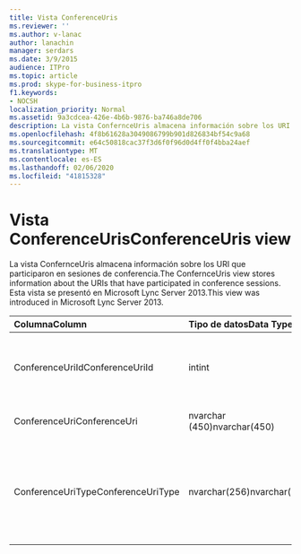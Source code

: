 ```yaml
---
title: Vista ConferenceUris
ms.reviewer: ''
ms.author: v-lanac
author: lanachin
manager: serdars
ms.date: 3/9/2015
audience: ITPro
ms.topic: article
ms.prod: skype-for-business-itpro
f1.keywords:
- NOCSH
localization_priority: Normal
ms.assetid: 9a3cdcea-426e-4b6b-9876-ba746a8de706
description: La vista ConfernceUris almacena información sobre los URI que participaron en sesiones de conferencia. Esta vista se presentó en Microsoft Lync Server 2013.
ms.openlocfilehash: 4f8b61628a3049086799b901d826834bf54c9a68
ms.sourcegitcommit: e64c50818cac37f3d6f0f96d0d4ff0f4bba24aef
ms.translationtype: MT
ms.contentlocale: es-ES
ms.lasthandoff: 02/06/2020
ms.locfileid: "41815328"
---
```

# <a name="conferenceuris-view"></a><span data-ttu-id="e442f-104">Vista ConferenceUris</span><span class="sxs-lookup"><span data-stu-id="e442f-104">ConferenceUris view</span></span>
 
<span data-ttu-id="e442f-105">La vista ConfernceUris almacena información sobre los URI que participaron en sesiones de conferencia.</span><span class="sxs-lookup"><span data-stu-id="e442f-105">The ConfernceUris view stores information about the URIs that have participated in conference sessions.</span></span> <span data-ttu-id="e442f-106">Esta vista se presentó en Microsoft Lync Server 2013.</span><span class="sxs-lookup"><span data-stu-id="e442f-106">This view was introduced in Microsoft Lync Server 2013.</span></span>
  
|<span data-ttu-id="e442f-107">**Columna**</span><span class="sxs-lookup"><span data-stu-id="e442f-107">**Column**</span></span>|<span data-ttu-id="e442f-108">**Tipo de datos**</span><span class="sxs-lookup"><span data-stu-id="e442f-108">**Data Type**</span></span>|<span data-ttu-id="e442f-109">**Detalles**</span><span class="sxs-lookup"><span data-stu-id="e442f-109">**Details**</span></span>|
|:-----|:-----|:-----|
|<span data-ttu-id="e442f-110">ConferenceUriId</span><span class="sxs-lookup"><span data-stu-id="e442f-110">ConferenceUriId</span></span>  <br/> |<span data-ttu-id="e442f-111">int</span><span class="sxs-lookup"><span data-stu-id="e442f-111">int</span></span>  <br/> |<span data-ttu-id="e442f-112">Número único que identifica el URI de la Conferencia.</span><span class="sxs-lookup"><span data-stu-id="e442f-112">Unique number identifying the conference URI.</span></span>  <br/> |
|<span data-ttu-id="e442f-113">ConferenceUri</span><span class="sxs-lookup"><span data-stu-id="e442f-113">ConferenceUri</span></span>  <br/> |<span data-ttu-id="e442f-114">nvarchar (450)</span><span class="sxs-lookup"><span data-stu-id="e442f-114">nvarchar(450)</span></span>  <br/> |<span data-ttu-id="e442f-115">URI de la Conferencia.</span><span class="sxs-lookup"><span data-stu-id="e442f-115">URI of the conference.</span></span>  <br/> |
|<span data-ttu-id="e442f-116">ConferenceUriType</span><span class="sxs-lookup"><span data-stu-id="e442f-116">ConferenceUriType</span></span>  <br/> |<span data-ttu-id="e442f-117">nvarchar(256)</span><span class="sxs-lookup"><span data-stu-id="e442f-117">nvarchar(256)</span></span>  <br/> |<span data-ttu-id="e442f-118">URI de tipo de conferencia.</span><span class="sxs-lookup"><span data-stu-id="e442f-118">Type of conference URI.</span></span> <span data-ttu-id="e442f-119">Para obtener más información, consulte la [tabla UriTypes](uritypes.md) .</span><span class="sxs-lookup"><span data-stu-id="e442f-119">See the [UriTypes table](uritypes.md) for more information.</span></span> <br/> |
   

